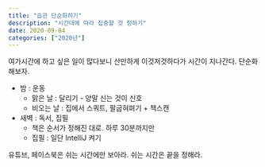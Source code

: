 ```yaml
---
title: "습관 단순화하기"
description: "시간대에 따라 집중할 것 정하기"
date: 2020-09-04
categories: ["2020년"]
---
```


여가시간에 하고 싶은 일이 많다보니 산만하게 이것저것하다가 시간이 지나간다.
단순화해보자.

- 밤 : 운동
    - 맑은 날 : 달리기 - 양말 신는 것이 신호
    - 비오는 날 : 집에서 스쿼트, 팔굽혀펴기 + 책스캔
- 새벽 : 독서, 집필
    - 책은 순서가 정해진 대로. 하루 30분까지만
    - 집필 : 일단 IntelliJ 켜기

유튜브, 페이스북은 쉬는 시간에만 보아라. 쉬는 시간은 끝을 정해라.
